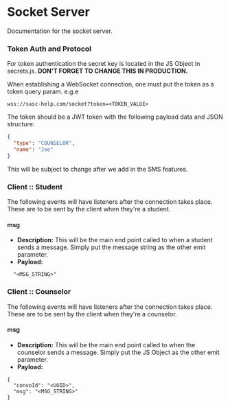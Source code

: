 # Socket Server

Documentation for the socket server.

### Token Auth and Protocol

For token authentication the secret key is located in the JS Object in secrets.js.
**DON'T FORGET TO CHANGE THIS IN PRODUCTION.**

When establishing a WebSocket connection, one must put the token as a token query param. e.g.e
```
wss://sasc-help.com/socket?token=<TOKEN_VALUE>
```
The token should be a JWT token with the following payload data and JSON structure:
```json
{
  "type": "COUNSELOR",
  "name": "Joe"
}
```
This will be subject to change after we add in the SMS features.


### Client :: Student

The following events will have listeners after the connection takes place. These are to be sent by the client when they're a student.

#### msg
- **Description:**  This will be the main end point called to when a student sends a message. Simply put the message string as the other emit parameter.
- **Payload:**
```
  "<MSG_STRING>"
```

### Client :: Counselor

The following events will have listeners after the connection takes place. These are to be sent by the client when they're a counselor.

#### msg
- **Description:**  This will be the main end point called to when the counselor sends a message. Simply put the JS Object as the other emit parameter.
- **Payload:**
```
{
  "convoId": "<UUID>",
  "msg": "<MSG_STRING>"
}
```